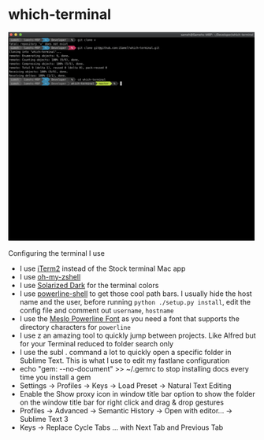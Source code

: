 # which-terminal

<img src="Screenshot.png" width="500">

Configuring the terminal I use

- I use [iTerm2](https://www.iterm2.com/) instead of the Stock terminal Mac app
- I use [oh-my-zshell](https://github.com/robbyrussell/oh-my-zsh)
- I use [Solarized Dark](http://ethanschoonover.com/solarized) for the terminal colors
- I use [powerline-shell](https://github.com/milkbikis/powerline-shell) to get those cool path bars. I usually hide the host name and the user, before running `python ./setup.py install`, edit the config file and comment out `username`, `hostname`
- I use the [Meslo Powerline Font](https://github.com/powerline/fonts/blob/master/Meslo%20Slashed/Meslo%20LG%20M%20Regular%20for%20Powerline.ttf) as you need a font that supports the directory characters for `powerline`
- I use z an amazing tool to quickly jump between projects. Like Alfred but for your Terminal reduced to folder search only
- I use the subl . command a lot to quickly open a specific folder in Sublime Text. This is what I use to edit my fastlane configuration
- echo "gem: --no-document" >> ~/.gemrc to stop installing docs every time you install a gem
- Settings -> Profiles -> Keys -> Load Preset -> Natural Text Editing
- Enable the Show proxy icon in window title bar option to show the folder on the window title bar for right click and drag & drop gestures
- Profiles -> Advanced -> Semantic History -> Open with editor... -> Sublime Text 3
- Keys -> Replace Cycle Tabs ... with Next Tab and Previous Tab
